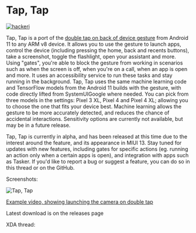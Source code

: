 # Tap, Tap

[![hackeri](https://img.shields.io/github/downloads/rfoxxxy/TapTap/total.svg?style=for-the-badge)](https://github.com/rfoxxxy/TapTap/releases)

Tap, Tap is a port of the [double tap on back of device gesture](https://www.xda-developers.com/google-pixel-android-11-double-tap-rear-gestures/) from Android 11 to any ARM v8 device. It allows you to use the gesture to launch apps, control the device (including pressing the home, back and recents buttons), take a screenshot, toggle the flashlight, open your assistant and more. Using "gates", you're able to block the gesture from working in scenarios such as when the screen is off, when you're on a call, when an app is open and more. It uses an accessibility service to run these tasks and stay running in the background. Tap, Tap uses the same machine learning code and TensorFlow models from the Android 11 builds with the gesture, with code directly lifted from SystemUIGoogle where needed. You can pick from three models in the settings: Pixel 3 XL, Pixel 4 and Pixel 4 XL; allowing you to choose the one that fits your device best. Machine learning allows the gesture to be more accurately detected, and reduces the chance of accidental interactions. Sensitivity options are currently not available, but may be in a future release.

Tap, Tap is currently in alpha, and has been released at this time due to the interest around the feature, and its appearance in MIUI 13. Stay tuned for updates with new features, including gates for specific actions (eg. running an action only when a certain apps is open), and integration with apps such as Tasker. If you'd like to report a bug or suggest a feature, you can do so in this thread or on the GitHub.

Screenshots:

![Tap, Tap](https://i.imgur.com/n5jfNCN.png)

[Example video, showing launching the camera on double tap](https://streamable.com/4jd1mu)

Latest download is on the releases page

XDA thread:

